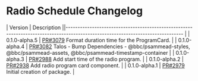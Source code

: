 # Radio Schedule Changelog

| Version       | Description                                                                                                    ||------------------------------------------------------------------------------------------------------------------------------- |
| 0.1.0-alpha.5 | [PR#3079](https://github.com/bbc/psammead/pull/3079) Format duration time for the ProgramCard.                                                                 |
| 0.1.0-alpha.4 | [PR#3082](https://github.com/bbc/psammead/pull/3082) Talos - Bump Dependencies - @bbc/psammead-styles, @bbc/psammead-assets, @bbc/psammead-timestamp-container |
| 0.1.0-alpha.3 | [PR#2988](https://github.com/BBC-News/psammead/pull/2988) Add start time of the radio program.                                                                 |
| 0.1.0-alpha.2 | [PR#2938](https://github.com/BBC-News/psammead/pull/2938) Add radio program card component.                                                                    |
| 0.1.0-alpha.1 | [PR#2979](https://github.com/BBC-News/psammead/pull/2979) Initial creation of package.                                                                         |
